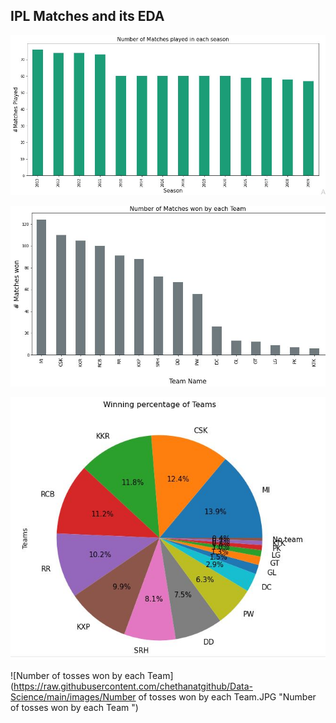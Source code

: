 ## IPL Matches and its EDA

![Matches Played in all IPL Seasons](https://raw.githubusercontent.com/chethanatgithub/Data-Science/main/images/No_of_IPLmatches_Played.JPG "Matches Played in all IPL Seasons")

![No of Matches won by Each Team](https://raw.githubusercontent.com/chethanatgithub/Data-Science/main/images/No_of_matches_won_by_each_team.JPG "No of Matches won by Each Team")

![Winning Percentage ](https://raw.githubusercontent.com/chethanatgithub/Data-Science/main/images/Winning_percentage_of_each_team.JPG "Winning Percentage ")

![Number of tosses won by each Team](https://raw.githubusercontent.com/chethanatgithub/Data-Science/main/images/Number of tosses won by each Team.JPG "Number of tosses won by each Team ")
